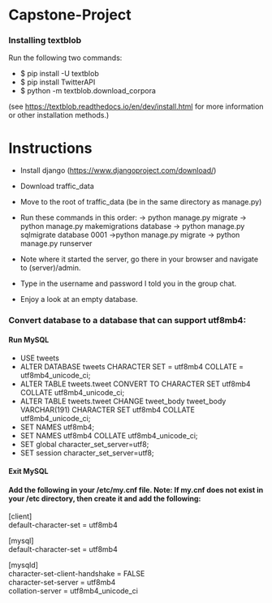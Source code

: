 # Capstone-Project

### Installing textblob

Run the following two commands:
* $ pip install -U textblob
* $ pip install TwitterAPI
* $ python -m textblob.download_corpora

(see https://textblob.readthedocs.io/en/dev/install.html for more information or other installation methods.)


# Instructions

- Install django (https://www.djangoproject.com/download/)
- Download traffic_data
- Move to the root of traffic_data (be in the same directory as manage.py)
- Run these commands in this order:
-> python manage.py migrate
-> python manage.py makemigrations database
-> python manage.py sqlmigrate database 0001
->python manage.py migrate
-> python manage.py runserver

- Note where it started the server, go there in your browser and navigate to (server)/admin.
- Type in the username and password I told you in the group chat.
- Enjoy a look at an empty database.

### Convert database to a database that can support utf8mb4:

#### Run MySQL
- USE tweets
- ALTER DATABASE tweets CHARACTER SET = utf8mb4 COLLATE = utf8mb4_unicode_ci;
- ALTER TABLE tweets.tweet CONVERT TO CHARACTER SET utf8mb4 COLLATE utf8mb4_unicode_ci;
- ALTER TABLE tweets.tweet CHANGE tweet_body tweet_body VARCHAR(191) CHARACTER SET utf8mb4 COLLATE utf8mb4_unicode_ci;
- SET NAMES utf8mb4;
- SET NAMES utf8mb4 COLLATE utf8mb4_unicode_ci;
- SET global character_set_server=utf8;
- SET session character_set_server=utf8;

#### Exit MySQL

#### Add the following in your /etc/my.cnf file. Note: If my.cnf does not exist in your /etc directory, then create it and add the following:
[client] <br />
default-character-set = utf8mb4

[mysql] <br />
default-character-set = utf8mb4

[mysqld] <br />
character-set-client-handshake = FALSE <br />
character-set-server = utf8mb4 <br />
collation-server = utf8mb4_unicode_ci
